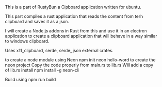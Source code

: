 This is a part of RustyBun a Cipboard application written for ubuntu.

This part compiles a rust application that reads the content from terh clipboard and saves it as a json.

I will create a Node.js addons in Rust from this and use it in an electron application to create a clipboard application that will behave in a way similar to windows clipboard.

Uses x11_clipboard, serde, serde_json external crates.


to create a node module using Neon 
npm init neon hello-word to create the neon project
Copy the code properly from main.rs to lib.rs 
Will add a copy of lib.rs
install npm install -g neon-cli

Build using npm run build
